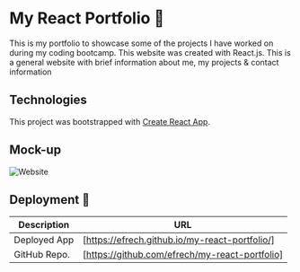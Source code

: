# My React Portfolio 🌷

This is my portfolio to showcase some of the projects I have worked on during my coding bootcamp. This website was created with React.js.
This is a general website with brief information about me, my projects &amp; contact information


## Technologies

This project was bootstrapped with [Create React App](https://github.com/facebook/create-react-app).


## Mock-up

![Website](/public/Untitled_%20Jun%202%2C%202022%2011_57%20PM.gif)



## Deployment 🚀

| Description   | URL |
| -----------   | ------ |
| Deployed App  | [https://efrech.github.io/my-react-portfolio/]  |
| GitHub Repo.  | [https://github.com/efrech/my-react-portfolio]  |

